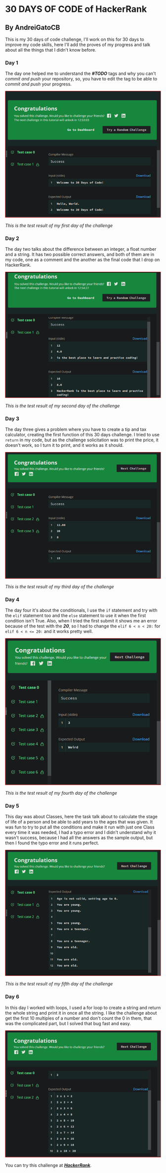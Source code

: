 # 30 DAYS OF CODE of HackerRank
## By AndreiGatoCB

This is my 30 days of code challenge, I'll work on this for 30 days to improve my code skills, here I'll add the proves 
of my progress and talk about all the things that I didn't know before.

### Day 1
The day one helped me to understand the _**#TODO**_ tags and why you can't _commit and push_ your repository, so, you
have to edit the tag to be able to _commit and push_ your progress.

![Day 1 test](imgs/test_day_1.PNG)

_This is the test result of my first day of the challenge_

### Day 2
The day two talks about the difference between an integer, a float number and a string. It has two possible correct
answers, and both of them are in my code, one as a comment and the another as the final code that I drop on HackerRank.

![Day 2 test](imgs/test_day_2.PNG)

_This is the test result of my second day of the challenge_

### Day 3
The day three gives a problem where you have to create a tip and tax calculator, creating the first function of this 30 
days challenge. I tried to use ``return`` in my code, but as the challenge solicitation was to print the price, it 
doesn't work, so I turn it to print, and it works as it should.

![Day 3 test](imgs/test_day_3.PNG)

_This is the test result of my third day of the challenge_

### Day 4
The day four it's about the conditionals, I use the ``if`` statement and try with the ``elif`` statement too and the 
``else`` statement to use it when the first condition isn't True. Also, when I tried the first submit it shows me an 
error because of the test with the _**20**_, so I had to change the ``elif 6 < n < 20:`` for ``elif 6 < n <= 20:`` and 
it works pretty well.

![Day 4 test](imgs/test_day_4.PNG)

_This is the test result of my fourth day of the challenge_

### Day 5
This day was about Classes, here the task talk about to calculate the stage of life of a person and be able to add years
to the ages that was given. It was fun to try to put all the conditions and make it run with just one Class every time 
it was needed, I had a typo error and I didn't understand why it wasn't success, because I had all the answers as the 
sample output, but then I found the typo error and it runs perfect.

![Day 5 test](imgs/test_day_5.PNG)

_This is the test result of my fifth day of the challenge_

### Day 6
In this day I worked with loops, I used a for loop to create a string and return the whole string and print it in once 
all the string. I like the challenge about get the first 10 multiples of a number and don't count the 0 in them, that 
was the complicated part, but I solved that bug fast and easy.

![Day 6 test](imgs/test_day_6.PNG)

You can try this challenge at [_**HackerRank**_](https://www.hackerrank.com/domains/tutorials/30-days-of-code).